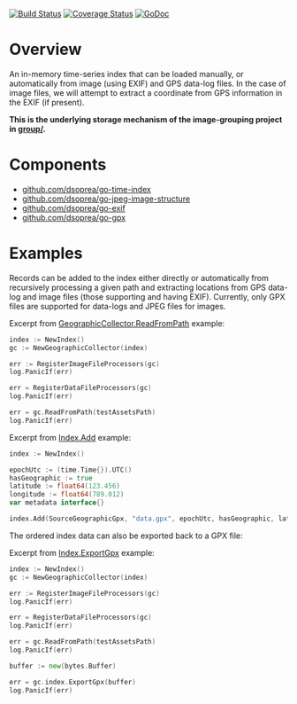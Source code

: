 [![Build Status](https://travis-ci.org/dsoprea/go-geographic-index.svg?branch=master)](https://travis-ci.org/dsoprea/go-geographic-index)
[![Coverage Status](https://coveralls.io/repos/github/dsoprea/go-geographic-index/badge.svg?branch=master)](https://coveralls.io/github/dsoprea/go-geographic-index?branch=master)
[![GoDoc](https://godoc.org/github.com/dsoprea/go-geographic-index?status.svg)](https://godoc.org/github.com/dsoprea/go-geographic-index)


# Overview

An in-memory time-series index that can be loaded manually, or automatically from image (using EXIF) and GPS data-log files. In the case of image files, we will attempt to extract a coordinate from GPS information in the EXIF (if present).

**This is the underlying storage mechanism of the image-grouping project in [group/](https://github.com/dsoprea/go-geographic-index/tree/master/group).**


# Components

- [github.com/dsoprea/go-time-index](https://github.com/dsoprea/go-time-index)
- [github.com/dsoprea/go-jpeg-image-structure](https://github.com/dsoprea/go-jpeg-image-structure)
- [github.com/dsoprea/go-exif](https://github.com/dsoprea/go-exif)
- [github.com/dsoprea/go-gpx](https://github.com/dsoprea/go-gpx)


# Examples

Records can be added to the index either directly or automatically from recursively processing a given path and extracting locations from GPS data-log and image files (those supporting and having EXIF). Currently, only GPX files are supported for data-logs and JPEG files for images.

Excerpt from [GeographicCollector.ReadFromPath](https://godoc.org/github.com/dsoprea/go-geographic-index#example-GeographicCollector-ReadFromPath) example:

```go
index := NewIndex()
gc := NewGeographicCollector(index)

err := RegisterImageFileProcessors(gc)
log.PanicIf(err)

err = RegisterDataFileProcessors(gc)
log.PanicIf(err)

err = gc.ReadFromPath(testAssetsPath)
log.PanicIf(err)
```

Excerpt from [Index.Add](https://godoc.org/github.com/dsoprea/go-geographic-index#example-Index-Add) example:

```go
index := NewIndex()

epochUtc := (time.Time{}).UTC()
hasGeographic := true
latitude := float64(123.456)
longitude := float64(789.012)
var metadata interface{}

index.Add(SourceGeographicGpx, "data.gpx", epochUtc, hasGeographic, latitude, longitude, metadata)
```

The ordered index data can also be exported back to a GPX file:

Excerpt from [Index.ExportGpx](https://godoc.org/github.com/dsoprea/go-geographic-index#example-Index-ExportGpx) example:

```go
index := NewIndex()
gc := NewGeographicCollector(index)

err := RegisterImageFileProcessors(gc)
log.PanicIf(err)

err = RegisterDataFileProcessors(gc)
log.PanicIf(err)

err = gc.ReadFromPath(testAssetsPath)
log.PanicIf(err)

buffer := new(bytes.Buffer)

err = gc.index.ExportGpx(buffer)
log.PanicIf(err)
```

